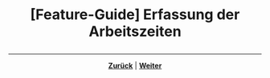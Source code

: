 # <p align="center">[Feature-Guide] Erfassung der Arbeitszeiten</p>

<!-- Erklärung zu / Anwendung von:

Eingabefelder für Namen | Kommen / Gehen / Pause 

-> Callback zum Basis- bzw. Data-Ordner / Zusammenhang erläutern 

-> WICHTIG: dieser Teil sollte via Copy/Paste ebenfalls in 01-organisation/01-zeiterfassung übertragen werden. wenn notwendig, mit zusätzlichen Infos/Kontext -->

---

<p align="center"><a href="/docs/04-tools/05-launchpad/02-features/03-tokens/README.md"><strong>Zurück</strong></a> | <a href="/docs/04-tools/05-launchpad/02-features/05-projektverwaltung/README.md"><strong>Weiter</strong></a></p>
